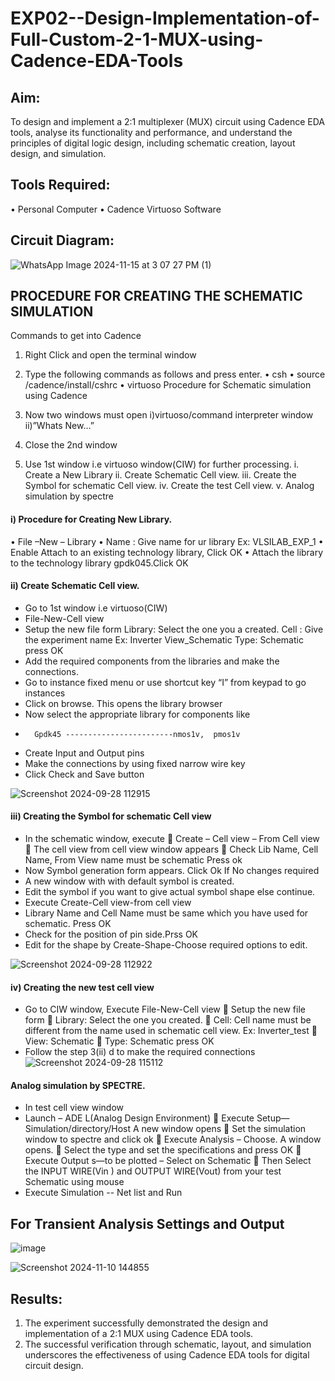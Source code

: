 # EXP02--Design-Implementation-of-Full-Custom-2-1-MUX-using-Cadence-EDA-Tools

## Aim:
To design and implement a 2:1 multiplexer (MUX) circuit using Cadence EDA tools, analyse its functionality and performance, and understand the principles of digital logic design, including schematic creation, layout design, and simulation.

## Tools Required:
•	Personal Computer
•	Cadence Virtuoso Software

## Circuit Diagram:
![WhatsApp Image 2024-11-15 at 3 07 27 PM (1)](https://github.com/user-attachments/assets/644f306e-2325-44c7-a998-ed93c725ae46)


## PROCEDURE FOR CREATING THE SCHEMATIC SIMULATION
Commands to get into Cadence
1.	Right Click and open the terminal window
2.	Type the following commands as follows and press enter.
•	csh
•	source /cadence/install/cshrc
•	virtuoso 
Procedure for Schematic simulation using Cadence

1.	Now two windows must open i)virtuoso/command interpreter window ii)”Whats New…”
2.	Close the 2nd window
3.	Use 1st window i.e virtuoso window(CIW) for further processing.
i.	Create a New Library
ii.	Create Schematic Cell view.
iii.	Create the Symbol for schematic Cell view.
iv.	Create the test Cell view.
v.	Analog simulation by spectre


#### i)	Procedure for Creating New Library.
•	File –New – Library
•	Name : Give name for ur library Ex: VLSILAB_EXP_1
•	Enable Attach to an existing technology library, Click OK
•	Attach the library to the technology library gpdk045.Click OK
#### ii)	Create Schematic Cell view.
+	Go to 1st window i.e virtuoso(CIW)
+	File-New-Cell view
+	Setup the new file form
	  Library: Select the one you a created.
	  Cell : Give the experiment name Ex: Inverter View_Schematic
	  Type: Schematic press OK
+	Add the required components from the libraries and make the connections.
+	Go to instance fixed menu or use shortcut key “I” from keypad to go instances
+	Click on browse. This opens the library browser
+	Now select the appropriate library for components like
+		Gpdk45 ------------------------nmos1v,  pmos1v
+	Create Input and Output pins
+	Make the connections by using fixed narrow wire key
+	Click Check and Save button

![Screenshot 2024-09-28 112915](https://github.com/user-attachments/assets/f7e20726-2a2f-4ded-ae82-913d4ce806e5)


 
#### iii)	Creating the Symbol for schematic Cell view
+	In the schematic window, execute 	Create – Cell view – From Cell view
	The cell view from cell view window appears
	Check Lib Name, Cell Name, From View name must be schematic Press ok
+	Now Symbol generation form appears. Click Ok If No changes required
+	A new window with with default symbol is created.
+	Edit the symbol if you want to give actual symbol shape else continue.
+	Execute Create-Cell view-from cell view
+	Library Name and Cell Name must be same which you have used for schematic. Press OK
+	Check for the position of pin side.Prss OK
+	Edit for the shape by Create-Shape-Choose required options to edit.

![Screenshot 2024-09-28 112922](https://github.com/user-attachments/assets/4b90a405-c2bf-4bf6-97e7-1daae06bce8c)



#### iv)	Creating the new test cell view
+	Go to CIW window, Execute File-New-Cell view
	Setup the new file form
	Library: Select the one you created.
	Cell: Cell name must be different from the name used in schematic cell view. Ex: Inverter_test
	View: Schematic
	Type: Schematic press OK
+	Follow the step 3(ii) d to make the required connections
![Screenshot 2024-09-28 115112](https://github.com/user-attachments/assets/923e2265-fa73-431b-95e1-437cfccb277c)


#### Analog simulation by SPECTRE.
+	In test cell view window
+	Launch – ADE L(Analog Design Environment)
	Execute Setup—Simulation/directory/Host A new window opens
	Set the simulation window to spectre and click ok
	Execute Analysis – Choose. A window opens.
	Select the type and set the specifications and press OK
	Execute Output s—to be plotted – Select on Schematic
	Then Select the INPUT WIRE(Vin ) and OUTPUT WIRE(Vout) from your test Schematic using mouse
+	Execute Simulation -- Net list and Run


## For Transient Analysis Settings and Output
 ![image](https://github.com/user-attachments/assets/080dc6ef-4a28-4e49-8a0e-bf1085bb5313)

![Screenshot 2024-11-10 144855](https://github.com/user-attachments/assets/a0cd34fb-7c14-4100-b899-1b6333f9ec7f)



 



 

## Results:
1.	The experiment successfully demonstrated the design and implementation of a 2:1 MUX using Cadence EDA tools. 
2.	The successful verification through schematic, layout, and simulation underscores the effectiveness of using Cadence EDA tools for digital circuit design.
